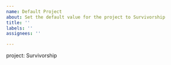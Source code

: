 ```yaml
---
name: Default Project
about: Set the default value for the project to Survivorship
title: ''
labels: ''
assignees: ''

---
```


project: Survivorship
